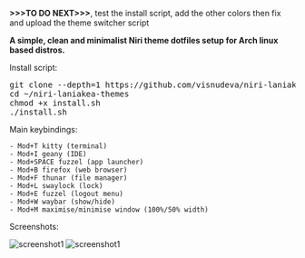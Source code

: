 **>>>TO DO NEXT>>>**, test the install script, add the other colors then fix and upload the theme switcher script

**A simple, clean and minimalist Niri theme dotfiles setup for Arch linux based distros.**

Install script:

<pre>git clone --depth=1 https://github.com/visnudeva/niri-laniakea-themes.git ~/Niri70S
cd ~/niri-laniakea-themes
chmod +x install.sh
./install.sh</pre>

Main keybindings:
     
    - Mod+T kitty (terminal)
    - Mod+I geany (IDE)
    - Mod+SPACE fuzzel (app launcher)
    - Mod+B firefox (web browser)
    - Mod+F thunar (file manager)
    - Mod+L swaylock (lock)
    - Mod+E fuzzel (logout menu)
    - Mod+W waybar (show/hide)
    - Mod+M maximise/minimise window (100%/50% width)


Screenshots:

![screenshot1](https://github.com/visnudeva/niri-laniakea-themes/blob/main/Screenshot1.png)
![screenshot1](https://github.com/visnudeva/niri-laniakea-themes/blob/main/Screenshot2.png)

